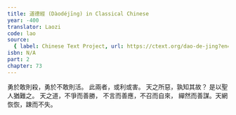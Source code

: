 ```yaml
---
title: 道德經 (Dàodéjīng) in Classical Chinese
year: -400
translator: Laozi
code: lao
source:
  { label: Chinese Text Project, url: https://ctext.org/dao-de-jing?en=off }
isbn: N/A
part: 2
chapter: 73
---
```


勇於敢則殺，勇於不敢則活。
此兩者，或利或害。
天之所惡，孰知其故？
是以聖人猶難之。
天之道，不爭而善勝，
不言而善應，不召而自來，
繟然而善謀。天網恢恢，踈而不失。
